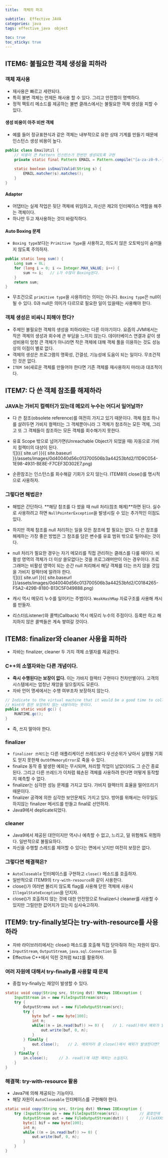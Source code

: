 ```yaml
---
title:  객체의 파괴

subtitle:  Effective JAVA
categories: java 
tags: effective_java  object
 
toc: true
toc_sticky: true
---
```


  
## ITEM6: 불필요한 객체 생성을 피하라  
### 객체 재사용  
- 재사용은 빠르고 세련되다.  
- 특히 불변 객체는 언제든 재사용 할 수 있다. 그리고 안전함이 명백하다.  
- 정적 팩토리 메소드를 제공하는 불변 클래스에서는 불필요한 객체 생성을 피할 수 있다.  
  
#### 생성 비용이 아주 비싼 객체  
- 예를 들어 정규표현식과 같은 객체는 내부적으로 유한 상태 기계를 만들기 때문에 인스턴스 생성 비용이 높다.  
  
```java  
public class EmailUtil {  
	// 비용이 큰 Pattern 인스턴스가 한번만 생성되도록 구현  
	private static final Pattern EMAIL = Pattern.compile("[a-za-z0-9.-]\\\\.[a-zA-Z]{2,6}$");  
  
	static boolean isEmailValid(String s) {  
		EMAIL.matcher(s).matches();  
	}  
}  
```  
  
#### Adapter  
- 어댑터는 실제 작업은 뒷단 객체에 위임하고, 자신은 제2의 인터페이스 역할을 해주는 객체이다.  
- 하나만 두고 재사용하는 것이 바람직하다.  
  
#### Auto Boxing 문제  
- `Boxing type`보다는 `Primitive Type`을 사용하고, 의도치 않은 오토박싱이 숨어들지 않도록 주의하자.  
  
```java  
public static long sum() {  
	Long sum = 0L;  
	for (long i = 0; i <= Integer.MAX_VALUE; i++) {  
		sum += i;	// i가 수많이 Boxing된다.  
	}  
	return sum;  
}  
```  
  
- 무조건으로 `primitive type`을 사용하라는 의미는 아니다.  `Boxing type`은 null이 될 수 있다. 0과 null은 의미가 다르므로 필요한 일이 있을때는 사용해야 한다.  
  
### 객체 생성은 비싸니 피해야 한다?  
- 주제인 불필요한 객체의 생성을 피하라와는 다른 이야기이다. 요즘의 JVM에서는 작은 객체의 생성과 회수에 큰 부담을 느끼지 않는다. 데이터베이스 연결과 같이 생성비용이 엄청 큰 객체가 아니라면 작은 객체에 대해 객체 풀을 이용하는 것도 성능상의 이점이 별로 없다.  
- 객체의 생성은 프로그램의 명확성, 간결성, 기능성에 도움이 되는 일이다. 무조건적인 것은 없다.  
- `ITEM 50`(새로운 객체를 만들어야 한다면 기존 객체를 재사용하지 마라)과 대조적이다.  
  
  
## ITEM7: 다 쓴 객체 참조를 해제하라  
### JAVA는 가비지 컬렉터가 있는데 메모리 누수는 어디서 일어날까?  
- 다 쓴 참조(obsolete reference)를 여전히 가지고 있기 때문이다. 객체 참조 하나를 살려두면 가비지 컬렉터는 그 객체뿐아니라 그 객체가 참조하는 모든 객체, 그리고 또 그 객체들이 참조하는 모든 객체를 회수해가지 못한다.  
  
- 유효 Scope 밖으로 넘어가면(Unreachable Object가 되었을 때) 자동으로 가비지 컬렉터의 대상이 된다.  
![]({{ site.url }}{{ site.baseurl }}/assets/images/0d40040d56c013700506b3a44253bfd2/11D9C054-1E98-4931-BE8E-F7CEF3D302E7.png)  
  
- 순환참조는 인스턴스를 회수해갈 기회가 오지 않는다. ITEM8의 close()를 명시적으로 사용하자.  
  
### 그렇다면 해법은?  
- 해법은 간단하다. **해당 참조를 다 썼을 때 null 처리(참조 해제)**하면 된다. 실수로 사용하려고 하면 `NullPointerException`을 발생시킬 수 있는 추가적인 이점도 있다.  
- 하지만 객체 참조를 null 처리하는 일을 모든 참조에 할 필요는 없다. 다 쓴 참조를 해제하는 가장 좋은 방법은 그 참조를 담은 변수를 유효 범위 밖으로 밀어내는 것이다.  
- null 처리가 필요한 경우는 자기 메모리를 직접 관리하는 클래스를 다룰 때이다. 비활성 영역의 객체가 더 이상 쓸모없다는 것을 프로그래머만이 아는 경우이다. 프로그래머는 비활성 영역이 되는 순간 null 처리해서 해당 객체를 더는 쓰지 않을 것임을 가비지 컬렉터에 알려야 한다.  
![]({{ site.url }}{{ site.baseurl }}/assets/images/0d40040d56c013700506b3a44253bfd2/C0184265-F5A2-429B-8180-B13C5F049888.png)  
  
- 캐시 역시 메모리 누수를 일어키는 주범이다. `WeakHashMap` 자료구조를 사용해 캐시를 만들자.  
- 리스터(Listener)와 콜백(Callback) 역시 메모리 누수의 주점이다. 등록만 하고 해지하지 않은 콜백들은 계속 쌓여갈 것이다.  
  
  
## ITEM8: finalizer와 cleaner 사용을 피하라  
- 자바는 finalizer, cleaner 두 가지 객체 소멸자를 제공한다.  
  
### C++의 소멸자와는 다른 개념이다.  
- **즉시 수행된다는 보장이 없다.** 이는 가바지 컬렉터 구현마다 천차만별이다. 고객의 시스템에서는 엄청난 재앙을 일으킬지도 모른다.  
- 자바 언어 명세에서는 수행 여부조차 보장하지 않는다.  
  
```java  
// Indicate to the virtual machine that it would be a good time to collect available memory. Note that, this is a [ hint ] only.  
// Hint라 함은 보장하지 않는 내용이라는 뜻이다.  
public static void gc() {  
	RUNTIME.gc();  
}  
```  
  
- 즉, 쓰지 말아야 한다.  
  
### finalizer  
- `finalizer 쓰레드`는 다른 애플리케이션 쓰레드보다 우선순위가 낮아서 실행될 기회도 얻지 못한채 `OutOfMemoryError`로 죽을 수 있다.  
- finalize 동작 중 발생한 예외는 무시되며, 처리할 작업이 남았더라도 그 순간 종료된다. 그리고 다른 쓰레드가 이처럼 훼손된 객체를 사용하려 한다면 어떻게 동작할지 예측할 수 없다.  
- finalizer는 심각한 성능 문제를 가지고 있다. 가비지 컬렉터의 효율을 떨어뜨리기 때문이다.  
- finalizer 공격에 의한 심각한 보안문제도 가지고 있다. 방어를 위해서는 아무일도 하지않는 finalizer 메서드를 만들고 final로 선언하자.  
- Java9에서 deplicate되었다.  
  
### cleaner  
- Java9에서 제공된 대안이지만 역시나 예측할 수 없고, 느리고, 덜 위험해도 위험하다. 일반적으로 불필요하다.  
- 자신을 수행할 스레드를 제어할 수 있다는 면에서 낫지만 여전히 보장은 없다.  
  
### 그렇다면 해결책은?  
- `AutoCloseable` 인터페이스를 구현하고 `close()` 메소드를 호출하자.  
- 일반적으로 ITEM9의 `try-with-resource`와 같이 사용한다.  
- close()가 여러번 불리지 않도록 flag를 사용해 닫힌 객체에 사용시 `IllegalStateException`을 던지자.  
- close()가 호출하지 않는 것에 대한 안전망으로 finalizer나 cleaner를 사용할 수 있지만 그럴만한 값어치가 있는지 심사숙고하자.  
  
  
## ITEM9: try-finally보다는 try-with-resource를 사용하라  
- 자바 라이브러리에서는 close() 메소드를 호출해 직접 닫아줘야 하는 자원이 많다.  
- `InputStream`, `OutputStream`, `java.sql.Connection` 등  
- Effective C++에서 익힌 것처럼 `RAII`를 활용하자.  
  
### 여러 자원에 대해서 try-finally를 사용할 때 문제  
- 중첩 try-finally는 재앙이 발생할 수 있다.  
  
```java  
static void copy(String src, String dst) throws IOException {  
	InputStream in = new FileInputStream(src);  
	try {  
		OutputStrema out = new FileOutputStream(src);  
		try {  
			byte buf = new byte[100];  
			int n;  
			while((n = in.read(buf)) >= 0) {	// 1. read()에서 예외가 발생한다면?  
				out.write(buf, 0, n);  
			}  
		} finally {  
			out.close();	// 2. 예외처리 중 close()에서 예외가 발생한다면?  
		}  
	} finally {  
		in.close();		// 3. read()에 대한 예외는 소실된다.  
	}  
}  
```  
  
### 해결책: try-with-resource 활용  
- Java7에 의해 제공되는 기능이다.  
- 해당 자원이 `AutoCloseable` 인터페이스를 구현해야 한다.  
  
```java  
static void copy(String src, String dst) throws IOException {  
	try (InputStream in = new FileInputStream(src);			// 괄호안에 자원들을 ;로 연결  
		OutputStream out = new FileOutputStream(dst)) {		// FileXXXStream->AutoCloseable 구현  
		byte[] bif = new byte[100];  
		int n;  
		while ((n = in.read(buf)) >= 0) {  
			out.write(buf, 0, n);  
		}  
	}  
}  
```  
